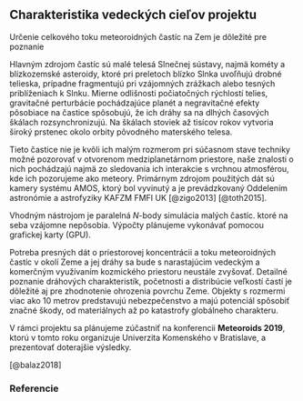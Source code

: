 ## Charakteristika vedeckých cieľov projektu

Určenie celkového toku meteoroidných častíc na Zem je dôležité pre poznanie


Hlavným zdrojom častíc sú malé telesá Slnečnej sústavy, najmä kométy
a blízkozemské asteroidy, ktoré pri preletoch blízko Slnka uvoľňujú drobné telieska,
prípadne fragmentujú pri vzájomných zrážkach alebo tesných priblíženiach k Slnku.
Mierne odlišnosti počiatočných rýchlostí telies, gravitačné perturbácie pochádzajúce planét
a negravitačné efekty pôsobiace na častice spôsobujú, že ich dráhy sa na dlhých časových škálach
rozsynchronizujú. Na škálach stoviek až tisícov rokov vytvoria široký prstenec
okolo orbity pôvodného materského telesa.

Tieto častice nie je kvôli ich malým rozmerom pri súčasnom stave techniky možné pozorovať
v otvorenom medziplanetárnom priestore, naše znalosti o nich pochádzajú najmä zo sledovania
ich interakcie s vrchnou atmosférou, kde ich pozorujeme ako meteory.
Primárnym zdrojom použitých dát sú kamery systému AMOS, ktorý bol vyvinutý a je prevádzkovaný
Oddelením astronómie a astrofyziky KAFZM FMFI UK [@zigo2013] [@toth2015].


Vhodným nástrojom je paralelná $N$-body simulácia malých častíc. ktoré na seba vzájomne nepôsobia.
Výpočty plánujeme vykonávať pomocou grafickej karty (GPU).


Potreba presných dát o priestorovej koncentrácii a toku meteoroidných
častíc v okolí Zeme a jej dráhy sa bude s narastajúcim vedeckým a komerčným využívaním
kozmického priestoru neustále zvyšovať.
Detailné poznanie dráhových charakteristík, početnosti a distribúcie veľkostí
častí je dôležité aj pre zhodnotenie ohrozenia povrchu Zeme. Objekty s rozmermi
viac ako 10 metrov predstavujú nebezpečenstvo a majú potenciál spôsobiť značné škody,
od materiálnych až po katastrofy globálneho charakteru.

V rámci projektu sa plánujeme zúčastniť na konferencii **Meteoroids 2019**, ktorú
v tomto roku organizuje Univerzita Komenského v Bratislave, a prezentovať doterajšie výsledky.

[@balaz2018]

### Referencie
